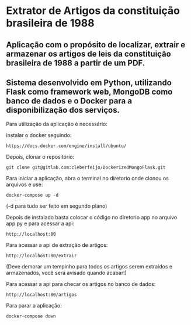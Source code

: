 # Extrator de Artigos da constituição brasileira de 1988
## Aplicação com o propósito de localizar, extrair e armazenar os artigos de leis da constituição brasileira de 1988 a partir de um PDF.

## Sistema desenvolvido em Python, utilizando Flask como framework web, MongoDB como banco de dados e o Docker para a disponibilização dos serviços.

Para utilização da aplicação é necessário:

instalar o docker seguindo:

    https://docs.docker.com/engine/install/ubuntu/

Depois, clonar o repositório:

    git clone git@gitlab.com:cleberfeijo/DockerizedMongoFlask.git

Para iniciar a aplicação, abra o terminal no diretorio onde clonou os arquivos e use:

    docker-compose up -d
(-d para tudo ser feito em segundo plano)

Depois de instalado basta colocar o código no diretorio app no arquivo app.py e para acessar a api:

    http://localhost:80

Para acessar a api de extração de artigos:

    http://localhost:80/extrair
(Deve demorar um tempinho para todos os artigos serem extraídos e armazenados, você será avisado quando acabar!)

Para acessar a api para checar os artigos no banco de dados:

    http://localhost:80/artigos

Para parar a aplicação:

    docker-compose down

